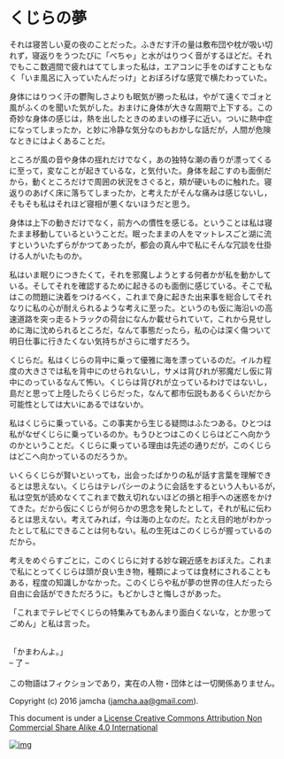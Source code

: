 # くじらの夢

それは寝苦しい夏の夜のことだった。ふきだす汗の量は敷布団や枕が吸い切  
れず，寝返りをうつたびに「べちゃ」と水がはりつく音がするほどだ。それ  
でもここ数週間で疲れはててしまった私は，エアコンに手をのばすこともな  
く「いま風呂に入っていたんだっけ」とおぼろげな感覚で横たわっていた。  

身体にはりつく汗の鬱陶しさよりも眠気が勝った私は，やがて遠くでゴォと  
風がふくのを聞いた気がした。おまけに身体が大きな周期で上下する。この  
奇妙な身体の感じは，熱を出したときのめまいの様子に近い。ついに熱中症  
になってしまったか，と妙に冷静な気分なのもおかしな話だが，人間が危険  
なときにはよくあることだ。  

ところが風の音や身体の揺れだけでなく，あの独特な潮の香りが漂ってくる  
に至って，変なことが起きているな，と気付いた。身体を起こすのも面倒だ  
から，動くところだけで周囲の状況をさぐると，頬が硬いものに触れた。寝  
返りのあげく床に落ちてしまったか，と考えたがそんな痛みは感じないし，  
そもそも私はそれほど寝相が悪くないほうだと思う。  

身体は上下の動きだけでなく，前方への慣性を感じる。ということは私は寝  
たまま移動しているということだ。眠ったままの人をマットレスごと湖に流  
すといういたずらがかつてあったが，都会の真ん中で私にそんな冗談を仕掛  
ける人がいたものか。  

私はいま眠りにつきたくて，それを邪魔しようとする何者かが私を動かして  
いる。そしてそれを確認するために起きるのも面倒に感じている。そこで私  
はこの問題に決着をつけるべく，これまで身に起きた出来事を総合してそれ  
なりに私の心が耐えられるような考えに至った。というのも仮に海沿いの高  
速道路を突っ走るトラックの荷台になんか載せられていて，これから見せし  
めに海に沈められるところだ，なんて事態だったら，私の心は深く傷ついて  
明日仕事に行きたくない気持ちがさらに増すだろう。  

くじらだ。私はくじらの背中に乗って優雅に海を漂っているのだ。イルカ程  
度の大きさでは私を背中にのせられないし，サメは背びれが邪魔だし仮に背  
中にのっているなんて怖い。くじらは背びれが立っているわけではないし，  
島だと思って上陸したらくじらだった，なんて都市伝説もあるくらいだから  
可能性としては大いにあるではないか。  

私はくじらに乗っている。この事実から生じる疑問はふたつある。ひとつは  
私がなぜくじらに乗っているのか。もうひとつはこのくじらはどこへ向かう  
のかということだ。くじらに乗っている理由は先述の通りだが，このくじら  
はどこへ向かっているのだろうか。  

いくらくじらが賢いといっても，出会ったばかりの私が話す言葉を理解でき  
るとは思えない。くじらはテレパシーのように会話をするという人もいるが，  
私は空気が読めなくてこれまで数え切れないほどの損と相手への迷惑をかけ  
てきた。だから仮にくじらが何らかの思念を発したとして，それが私に伝わ  
るとは思えない。考えてみれば，今は海の上なのだ。たとえ目的地がわかっ  
たとして私にできることは何もない。私の生死はこのくじらが握っているの  
だから。  

考えをめぐらすごとに，このくじらに対する妙な親近感をおぼえた。これま  
で私にとってくじらは頭が良い生き物，種類によっては食材にされることも  
ある，程度の知識しかなかった。このくじらや私が夢の世界の住人だったら  
自由に会話ができただろうに。もどかしさと悔しさがあった。  

「これまでテレビでくじらの特集みてもあんまり面白くないな，とか思って  
ごめん」と私は言った。  

<br>  
「かまわんよ。」  

<br>  
&#x2013; 了 &#x2013;  

<br>  
<br>  
この物語はフィクションであり，実在の人物・団体とは一切関係ありません。  

Copyright (c) 2016 jamcha (jamcha.aa@gmail.com).  

This document is under a [License Creative Commons Attribution Non Commercial Share Alike 4.0 International](http://creativecommons.org/licenses/by-nc-sa/4.0/deed)  

[![img](http://i.creativecommons.org/l/by-nc-sa/3.0/80x15.png)](http://creativecommons.org/licenses/by-nc-sa/4.0/deed)